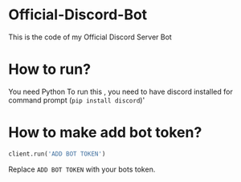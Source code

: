 # Official-Discord-Bot
This is the code of my Official Discord Server Bot

# How to run?
You need Python
To run this , you need to have discord installed for command prompt (`pip install discord`)'

# How to make add bot token?
```python
client.run('ADD BOT TOKEN')
```
Replace `ADD BOT TOKEN` with your bots token.
